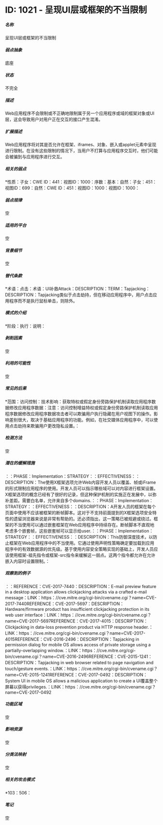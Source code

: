 # ID: 1021 - 呈现UI层或框架的不当限制
<h5>名称</h5>呈现UI层或框架的不当限制
<h5>弱点抽象</h5>底座
<h5>状态</h5>不完全
<h5>描述</h5>Web应用程序不会限制或不正确地限制属于另一个应用程序或域的框架对象或UI层，这会导致用户对用户正在交互的接口产生混淆。
<h5>扩展描述</h5>Web应用程序将对其是否允许在框架、iframes、对象、嵌入或applet元素中呈现进行限制。在没有这些限制的情况下，当用户不打算与应用程序交互时，他们可能会被骗到与应用程序进行交互。
<h5>相关的弱点</h5>*性质：子女：CWE ID：441：视图ID：1000：序数：基本：自然：子女：451：视图ID：699：自然：CWE ID：451：视图ID：1000：视图ID：1000：
<h5>弱点规律</h5>空
<h5>适用的平台</h5>空
<h5>背景细节</h5>空
<h5>替代条款</h5>*术语：点击：术语：UI补救Attack：DESCRIPTION：TERM：Tapjacking：DESCRIPTION：Tapjacking类似于点击劫持，但在移动应用程序中，用户点击应用程序而不是执行鼠标单击，则除外。
<h5>模式的介绍</h5>*阶段：执行：说明：
<h5>剥削因素</h5>空
<h5>利用的可能性</h5>空
<h5>常见的后果</h5>*范围：访问控制：技术影响：获取特权或假定身份旁路保护机制读取应用程序数据修改应用程序数据：注意：访问控制增益特权或假定身份旁路保护机制读取应用程序数据修改应用程序数据攻击者可以欺骗用户执行隐藏在用户视图下的操作。影响差别很大，取决于基础应用程序的功能。例如，在社交媒体应用程序中，可以使用点击劫持来欺骗用户更改隐私设置。：
<h5>检测方法</h5>空
<h5>潜在的缓解措施</h5>：：PHASE：Implementation：STRATEGY：：EFFECTIVENESS：：DESCRIPTION：The使用X框架选项允许Web内容开发人员以覆盖、帧或iFrame的形式限制应用程序的使用。开发人员可以指示哪些域可以对内容进行框架设置。X框架选项的概念已经有了很好的记录，但这种保护机制的实施正在发展中，以弥补差距。需要白名单，允许来自多个domains.：：PHASE：Implementation：STRATEGY：：EFFECTIVENESS：：DESCRIPTION：A开发人员的框架在每个页面中使用不应该被框架的断帧脚本。这对于不支持前面提到的X框架选项安全特性的遗留浏览器来说是非常有帮助的。还必须指出，这一策略已被规避或绕过。框架的不当使用可以通过嵌套框架在Web应用程序中持续存在。断帧脚本不直观地考虑多个嵌套帧，这些嵌套帧可以显示给user.：：PHASE：Implementation：STRATEGY：：EFFECTIVENESS：：DESCRIPTION：This防御深度技术，以防止框架在Web应用程序中的不当使用。它通过使用声明性策略确定要加载到应用程序中的有效数据源的优先级。基于使用内容安全策略实现的基础上，开发人员应该使用框架-祖先指令或框架-src指令来缓解这一弱点。这两个指令都允许在允许嵌入内容时设置限制。：
<h5>观察到的例子</h5>：：REFERENCE：CVE-2017-7440：DESCRIPTION：E-mail preview feature in a desktop application allows clickjacking attacks via a crafted e-mail message：LINK：https：//cve.mitre.org/cgi-bin/cvename.cgi？name=CVE-2017-7440REFERENCE：CVE-2017-5697：DESCRIPTION：Hardware/firmware product has insufficient clickjacking protection in its web user interface：LINK：https：//cve.mitre.org/cgi-bin/cvename.cgi？name=CVE-2017-5697REFERENCE：CVE-2017-4015：DESCRIPTION：Clickjacking in data-loss prevention product via HTTP response header.：LINK：https：//cve.mitre.org/cgi-bin/cvename.cgi？name=CVE-2017-4015REFERENCE：CVE-2016-2496：DESCRIPTION：Tapjacking in permission dialog for mobile OS allows access of private storage using a partially-overlapping window.：LINK：https：//cve.mitre.org/cgi-bin/cvename.cgi？name=CVE-2016-2496REFERENCE：CVE-2015-1241：DESCRIPTION：Tapjacking in web browser related to page navigation and touch/gesture events.：LINK：https：//cve.mitre.org/cgi-bin/cvename.cgi？name=CVE-2015-1241REFERENCE：CVE-2017-0492：DESCRIPTION：System UI in mobile OS allows a malicious application to create a UI覆盖整个屏幕以获得privileges.：LINK：https：//cve.mitre.org/cgi-bin/cvename.cgi？name=CVE-2017-0492
<h5>功能区域</h5>空
<h5>影响资源</h5>空
<h5>分类法映射</h5>空
<h5>相关的攻击模式</h5>*103：506：
<h5>笔记</h5>空

